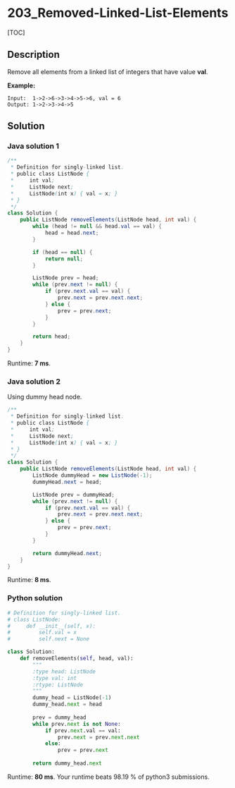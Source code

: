 # 203_Removed-Linked-List-Elements

[TOC]

## Description

Remove all elements from a linked list of integers that have value **val**.

**Example:**

```
Input:  1->2->6->3->4->5->6, val = 6
Output: 1->2->3->4->5
```

## Solution

### Java solution 1

```java
/**
 * Definition for singly-linked list.
 * public class ListNode {
 *     int val;
 *     ListNode next;
 *     ListNode(int x) { val = x; }
 * }
 */
class Solution {
    public ListNode removeElements(ListNode head, int val) {
        while (head != null && head.val == val) {
            head = head.next;
        }

        if (head == null) {
            return null;
        }

        ListNode prev = head;
        while (prev.next != null) {
            if (prev.next.val == val) {
                prev.next = prev.next.next;
            } else {
                prev = prev.next;
            }
        }

        return head;
    }
}
```

Runtime: **7 ms**.

### Java solution 2

Using dummy head node.

```java
/**
 * Definition for singly-linked list.
 * public class ListNode {
 *     int val;
 *     ListNode next;
 *     ListNode(int x) { val = x; }
 * }
 */
class Solution {
    public ListNode removeElements(ListNode head, int val) {
        ListNode dummyHead = new ListNode(-1);
        dummyHead.next = head;

        ListNode prev = dummyHead;
        while (prev.next != null) {
            if (prev.next.val == val) {
                prev.next = prev.next.next;
            } else {
                prev = prev.next;
            }
        }

        return dummyHead.next;
    }
}
```

Runtime: **8 ms**.

### Python solution

```python
# Definition for singly-linked list.
# class ListNode:
#     def __init__(self, x):
#         self.val = x
#         self.next = None

class Solution:
    def removeElements(self, head, val):
        """
        :type head: ListNode
        :type val: int
        :rtype: ListNode
        """
        dummy_head = ListNode(-1)
        dummy_head.next = head
        
        prev = dummy_head
        while prev.next is not None:
            if prev.next.val == val:
                prev.next = prev.next.next
            else:
                prev = prev.next
                
        return dummy_head.next
```

Runtime: **80 ms**. Your runtime beats 98.19 % of python3 submissions.